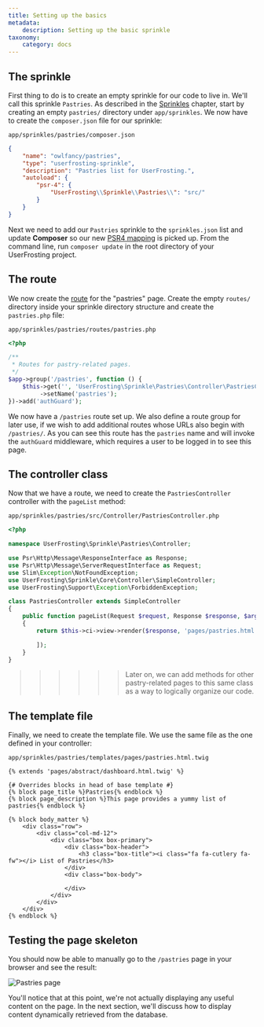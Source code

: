 ```yaml
---
title: Setting up the basics
metadata:
    description: Setting up the basic sprinkle
taxonomy:
    category: docs
---
```


## The sprinkle

First thing to do is to create an empty sprinkle for our code to live in. We'll call this sprinkle `Pastries`. As described in the [Sprinkles](/sprinkles/first-site) chapter, start by creating an empty `pastries/` directory under `app/sprinkles`. We now have to create the `composer.json` file for our sprinkle:

`app/sprinkles/pastries/composer.json`
```json
{
    "name": "owlfancy/pastries",
    "type": "userfrosting-sprinkle",
    "description": "Pastries list for UserFrosting.",
    "autoload": {
        "psr-4": {
            "UserFrosting\\Sprinkle\\Pastries\\": "src/"
        }
    }
}
```

Next we need to add our `Pastries` sprinkle to the `sprinkles.json` list and update **Composer** so our new [PSR4 mapping](http://www.php-fig.org/psr/psr-4/#3-examples) is picked up. From the command line, run `composer update` in the root directory of your UserFrosting project.

## The route

We now create the [route](/routes-and-controllers) for the "pastries" page. Create the empty `routes/` directory inside your sprinkle directory structure and create the `pastries.php` file:

`app/sprinkles/pastries/routes/pastries.php`
```php
<?php

/**
 * Routes for pastry-related pages.
 */
$app->group('/pastries', function () {
    $this->get('', 'UserFrosting\Sprinkle\Pastries\Controller\PastriesController:pageList')
         ->setName('pastries');
})->add('authGuard');
```

We now have a `/pastries` route set up. We also define a route group for later use, if we wish to add additional routes whose URLs also begin with `/pastries/`. As you can see this route has the `pastries` name and will invoke the `authGuard` middleware, which requires a user to be logged in to see this page. 

## The controller class

Now that we have a route, we need to create the `PastriesController` controller with the `pageList` method:

`app/sprinkles/pastries/src/Controller/PastriesController.php`
```php
<?php

namespace UserFrosting\Sprinkle\Pastries\Controller;

use Psr\Http\Message\ResponseInterface as Response;
use Psr\Http\Message\ServerRequestInterface as Request;
use Slim\Exception\NotFoundException;
use UserFrosting\Sprinkle\Core\Controller\SimpleController;
use UserFrosting\Support\Exception\ForbiddenException;

class PastriesController extends SimpleController
{
    public function pageList(Request $request, Response $response, $args)
    {
        return $this->ci->view->render($response, 'pages/pastries.html.twig', [

        ]);
    }
}
``` 

>>>>>> Later on, we can add methods for other pastry-related pages to this same class as a way to logically organize our code.

## The template file

Finally, we need to create the template file. We use the same file as the one defined in your controller:

`app/sprinkles/pastries/templates/pages/pastries.html.twig`
```twig
{% extends 'pages/abstract/dashboard.html.twig' %}

{# Overrides blocks in head of base template #}
{% block page_title %}Pastries{% endblock %}
{% block page_description %}This page provides a yummy list of pastries{% endblock %}

{% block body_matter %}
    <div class="row">
        <div class="col-md-12">
            <div class="box box-primary">
                <div class="box-header">
                    <h3 class="box-title"><i class="fa fa-cutlery fa-fw"></i> List of Pastries</h3>
                </div>
                <div class="box-body">

                </div>
            </div>
        </div>
    </div>
{% endblock %}
```

## Testing the page skeleton

You should now be able to manually go to the `/pastries` page in your browser and see the result:

![Pastries page](/images/pastries/01.png)

You'll notice that at this point, we're not actually displaying any useful content on the page.  In the next section, we'll discuss how to display content dynamically retrieved from the database.
